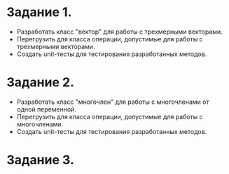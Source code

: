 # Задание 1.
* Разработать класс "вектор" для работы с трехмерными векторами.
* Перегрузить для класса операции, допустимые для работы с трехмерными векторами.
* Создать unit-тесты для тестирования разработанных методов.
# Задание 2.
* Разработать класс "многочлен" для работы с многочленами от одной переменной.
* Перегрузить для класса операции, допустимые для работы с многочленами.
* Создать unit-тесты для тестирования разработанных методов.
# Задание 3.
